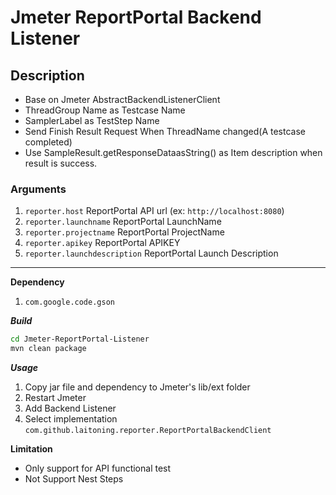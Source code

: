 # Jmeter ReportPortal Backend Listener

## Description

* Base on Jmeter AbstractBackendListenerClient
* ThreadGroup Name as Testcase Name
* SamplerLabel as TestStep Name
* Send Finish Result Request When ThreadName changed(A testcase completed)
* Use SampleResult.getResponseDataasString() as Item description when result is success.


### Arguments

1. `reporter.host`  ReportPortal API url (ex: `http://localhost:8080`)
2. `reporter.launchname` ReportPortal LaunchName
3. `reporter.projectname` ReportPortal ProjectName
4. `reporter.apikey` ReportPortal APIKEY
5. `reporter.launchdescription` ReportPortal Launch Description


****

**Dependency**
1. `com.google.code.gson`

***Build***
```sh
cd Jmeter-ReportPortal-Listener
mvn clean package
```

***Usage***

1. Copy jar file and dependency to Jmeter's lib/ext folder
2. Restart Jmeter
3. Add Backend Listener
4. Select implementation `com.github.laitoning.reporter.ReportPortalBackendClient`



**Limitation**

* Only support for API functional test
* Not Support Nest Steps 
